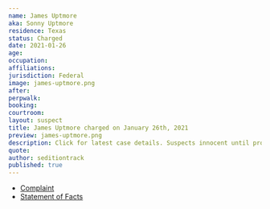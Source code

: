 ```yaml
---
name: James Uptmore
aka: Sonny Uptmore
residence: Texas
status: Charged
date: 2021-01-26
age:
occupation:
affiliations:
jurisdiction: Federal
image: james-uptmore.png
after:
perpwalk:
booking:
courtroom:
layout: suspect
title: James Uptmore charged on January 26th, 2021
preview: james-uptmore.png
description: Click for latest case details. Suspects innocent until proven guilty.
quote:
author: seditiontrack
published: true
---
```


- [Complaint](https://www.justice.gov/opa/page/file/1360731/download)
- [Statement of Facts](https://www.justice.gov/opa/page/file/1360731/download)